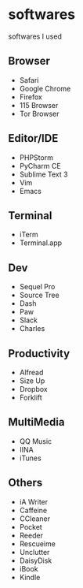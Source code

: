 # softwares
softwares I used

## Browser
- Safari
- Google Chrome
- Firefox
- 115 Browser
- Tor Browser

## Editor/IDE
- PHPStorm
- PyCharm CE
- Sublime Text 3
- Vim
- Emacs

## Terminal
- iTerm
- Terminal.app

## Dev
- Sequel Pro
- Source Tree
- Dash
- Paw
- Slack
- Charles

## Productivity
- Alfread
- Size Up
- Dropbox
- Forklift

## MultiMedia
- QQ Music
- IINA
- iTunes

## Others
- iA Writer
- Caffeine
- CCleaner
- Pocket
- Reeder
- Rescueime
- Unclutter
- DaisyDisk
- iBook
- Kindle

